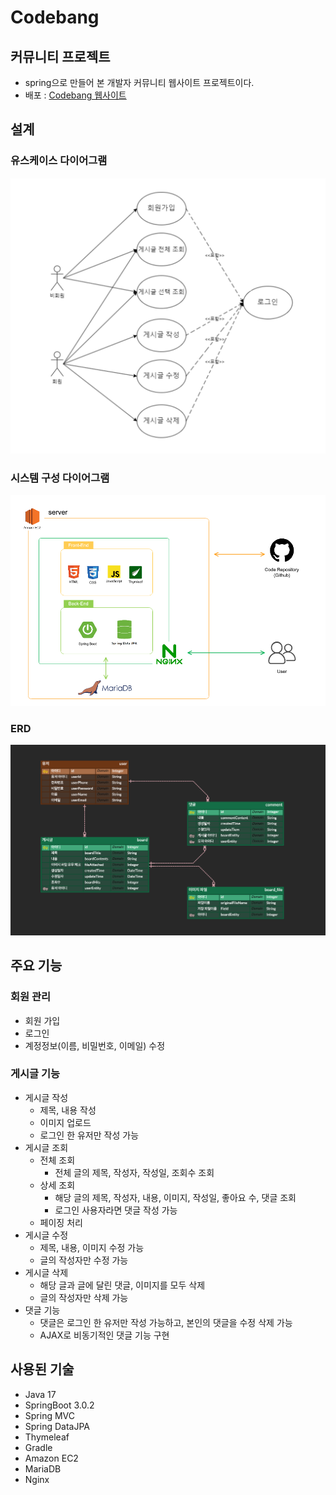 # Codebang
## 커뮤니티 프로젝트
- spring으로 만들어 본 개발자 커뮤니티 웹사이트 프로젝트이다.
- 배포 : [Codebang 웹사이트](https://codebang.store)

## 설계

### 유스케이스 다이어그램

![유스케이스 다이어그램](./img/유스케이스%20다이어그램.png)

### 시스템 구성 다이어그램

![시스템 구성 다이어그램](./img/시스템%20구성%20다이어그램.png)

### ERD

![ERD](./img/ERD.png)

## 주요 기능 

### 회원 관리

- 회원 가입
- 로그인
- 계정정보(이름, 비밀번호, 이메일) 수정

### 게시글 기능

- 게시글 작성
  - 제목, 내용 작성
  - 이미지 업로드
  - 로그인 한 유저만 작성 가능
- 게시글 조회
  - 전체 조회
    - 전체 글의 제목, 작성자, 작성일, 조회수 조회
  - 상세 조회
    - 해당 글의 제목, 작성자, 내용, 이미지, 작성일, 좋아요 수, 댓글 조회
    - 로그인 사용자라면 댓글 작성 가능
  - 페이징 처리
- 게시글 수정
  - 제목, 내용, 이미지 수정 가능
  - 글의 작성자만 수정 가능
- 게시글 삭제
  - 해당 글과 글에 달린 댓글, 이미지를 모두 삭제
  - 글의 작성자만 삭제 가능
- 댓글 기능
  - 댓글은 로그인 한 유저만 작성 가능하고, 본인의 댓글을 수정 삭제 가능
  - AJAX로 비동기적인 댓글 기능 구현

## 사용된 기술
- Java 17
- SpringBoot 3.0.2
- Spring MVC
- Spring DataJPA
- Thymeleaf
- Gradle
- Amazon EC2
- MariaDB
- Nginx


